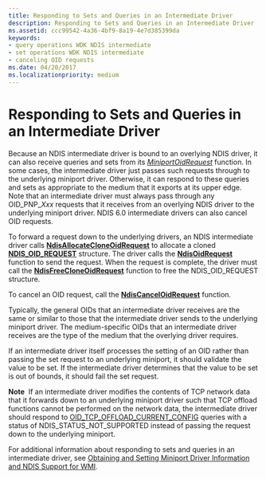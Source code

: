```yaml
---
title: Responding to Sets and Queries in an Intermediate Driver
description: Responding to Sets and Queries in an Intermediate Driver
ms.assetid: ccc99542-4a36-4bf9-8a19-4e7d385399da
keywords:
- query operations WDK NDIS intermediate
- set operations WDK NDIS intermediate
- canceling OID requests
ms.date: 04/20/2017
ms.localizationpriority: medium
---
```


# Responding to Sets and Queries in an Intermediate Driver





Because an NDIS intermediate driver is bound to an overlying NDIS driver, it can also receive queries and sets from its [*MiniportOidRequest*](/windows-hardware/drivers/ddi/ndis/nc-ndis-miniport_oid_request) function. In some cases, the intermediate driver just passes such requests through to the underlying miniport driver. Otherwise, it can respond to these queries and sets as appropriate to the medium that it exports at its upper edge. Note that an intermediate driver must always pass through any OID\_PNP\_*Xxx* requests that it receives from an overlying NDIS driver to the underlying miniport driver. NDIS 6.0 intermediate drivers can also cancel OID requests.

To forward a request down to the underlying drivers, an NDIS intermediate driver calls [**NdisAllocateCloneOidRequest**](/windows-hardware/drivers/ddi/ndis/nf-ndis-ndisallocatecloneoidrequest) to allocate a cloned [**NDIS\_OID\_REQUEST**](/windows-hardware/drivers/ddi/ndis/ns-ndis-_ndis_oid_request) structure. The driver calls the [**NdisOidRequest**](/windows-hardware/drivers/ddi/ndis/nf-ndis-ndisoidrequest) function to send the request. When the request is complete, the driver must call the [**NdisFreeCloneOidRequest**](/windows-hardware/drivers/ddi/ndis/nf-ndis-ndisfreecloneoidrequest) function to free the NDIS\_OID\_REQUEST structure.

To cancel an OID request, call the [**NdisCancelOidRequest**](/windows-hardware/drivers/ddi/ndis/nf-ndis-ndiscanceloidrequest) function.

Typically, the general OIDs that an intermediate driver receives are the same or similar to those that the intermediate driver sends to the underlying miniport driver. The medium-specific OIDs that an intermediate driver receives are the type of the medium that the overlying driver requires.

If an intermediate driver itself processes the setting of an OID rather than passing the set request to an underlying miniport, it should validate the value to be set. If the intermediate driver determines that the value to be set is out of bounds, it should fail the set request.

**Note**  If an intermediate driver modifies the contents of TCP network data that it forwards down to an underlying miniport driver such that TCP offload functions cannot be performed on the network data, the intermediate driver should respond to [OID\_TCP\_OFFLOAD\_CURRENT\_CONFIG](./oid-tcp-offload-current-config.md) queries with a status of NDIS\_STATUS\_NOT\_SUPPORTED instead of passing the request down to the underlying miniport.

 

For additional information about responding to sets and queries in an intermediate driver, see [Obtaining and Setting Miniport Driver Information and NDIS Support for WMI](obtaining-and-setting-miniport-driver-information-and-ndis-support-for.md).

 

